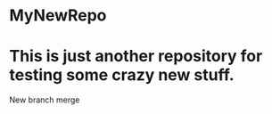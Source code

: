 MyNewRepo
=========

This is just another repository for testing some crazy new stuff.
====

New branch merge
